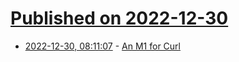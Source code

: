 # [Published on 2022-12-30](index.md)

* [2022-12-30, 08:11:07](https://news.ycombinator.com/item?id=34183020) - [An M1 for Curl](https://daniel.haxx.se/blog/2022/12/30/an-m1-for-curl/)
